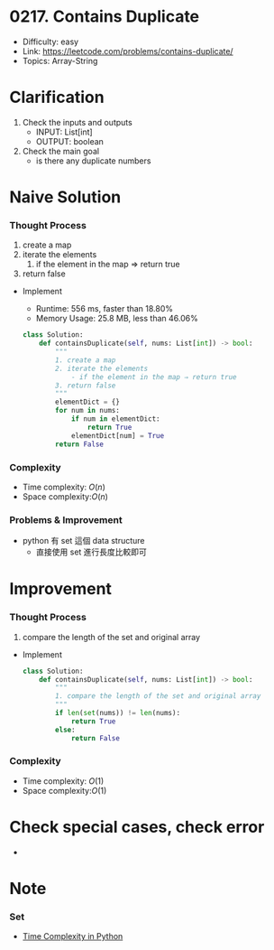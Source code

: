 # 0217. Contains Duplicate

- Difficulty: easy
- Link: https://leetcode.com/problems/contains-duplicate/
- Topics: Array-String

# Clarification

1. Check the inputs and outputs
    - INPUT: List[int]
    - OUTPUT: boolean
2. Check the main goal
    - is there any duplicate numbers

# Naive Solution

### Thought Process

1. create a map
2. iterate the elements
    1. if the element in the map ⇒ return true
3. return false
- Implement
    - Runtime: 556 ms, faster than 18.80%
    - Memory Usage: 25.8 MB, less than 46.06%
    
    ```python
    class Solution:
        def containsDuplicate(self, nums: List[int]) -> bool:
            """
            1. create a map
            2. iterate the elements
                - if the element in the map ⇒ return true
            3. return false
            """
            elementDict = {}
            for num in nums:
                if num in elementDict:
                    return True
                elementDict[num] = True
            return False
    ```
    

### Complexity

- Time complexity: $O(n)$
- Space complexity:$O(n)$

### Problems & Improvement

- python 有 set 這個 data structure
    - 直接使用 set 進行長度比較即可

# Improvement

### Thought Process

1. compare the length of the set and original array
- Implement
    
    ```python
    class Solution:
        def containsDuplicate(self, nums: List[int]) -> bool:
            """
            1. compare the length of the set and original array
            """
            if len(set(nums)) != len(nums):
                return True
            else:
                return False
    ```
    

### Complexity

- Time complexity: $O(1)$
- Space complexity:$O(1)$

# Check special cases, check error

- 

# Note

### Set

- [Time Complexity in Python](https://wiki.python.org/moin/TimeComplexity)